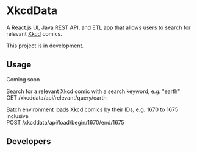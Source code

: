# XkcdData
A React.js UI, Java REST API, and ETL app that allows users to search for relevant [Xkcd](http://xkcd.com) comics.  

This project is in development.

## Usage

Coming soon 

Search for a relevant Xkcd comic with a search keyword, e.g. "earth"  
GET /xkcddata/api/relevant/query/earth

Batch environment loads Xkcd comics by their IDs, e.g. 1670 to 1675 inclusive  
POST /xkcddata/api/load/begin/1670/end/1675

## Developers 


